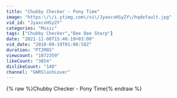 ```yaml
---
title: "Chubby Checker - Pony Time"
image: "https:\/\/i.ytimg.com\/vi\/JyaxcvHSyZY\/hqdefault.jpg"
vid_id: "JyaxcvHSyZY"
categories: "Music"
tags: ["Chubby Checker","Dee Dee Sharp"]
date: "2021-11-08T15:46:19+03:00"
vid_date: "2010-09-19T01:06:58Z"
duration: "PT2M8S"
viewcount: "1072359"
likeCount: "3854"
dislikeCount: "140"
channel: "GNRSlashLover"
---
```

{% raw %}Chubby Checker - Pony Time{% endraw %}
